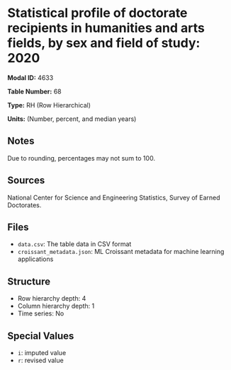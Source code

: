 # Statistical profile of doctorate recipients in humanities and arts fields, by sex and field of study: 2020

**Modal ID:** 4633

**Table Number:** 68

**Type:** RH (Row Hierarchical)

**Units:** (Number, percent, and median years)

## Notes

Due to rounding, percentages may not sum to 100.

## Sources

National Center for Science and Engineering Statistics, Survey of Earned Doctorates.

## Files

- `data.csv`: The table data in CSV format
- `croissant_metadata.json`: ML Croissant metadata for machine learning applications

## Structure

- Row hierarchy depth: 4
- Column hierarchy depth: 1
- Time series: No

## Special Values

- `i`: imputed value
- `r`: revised value
